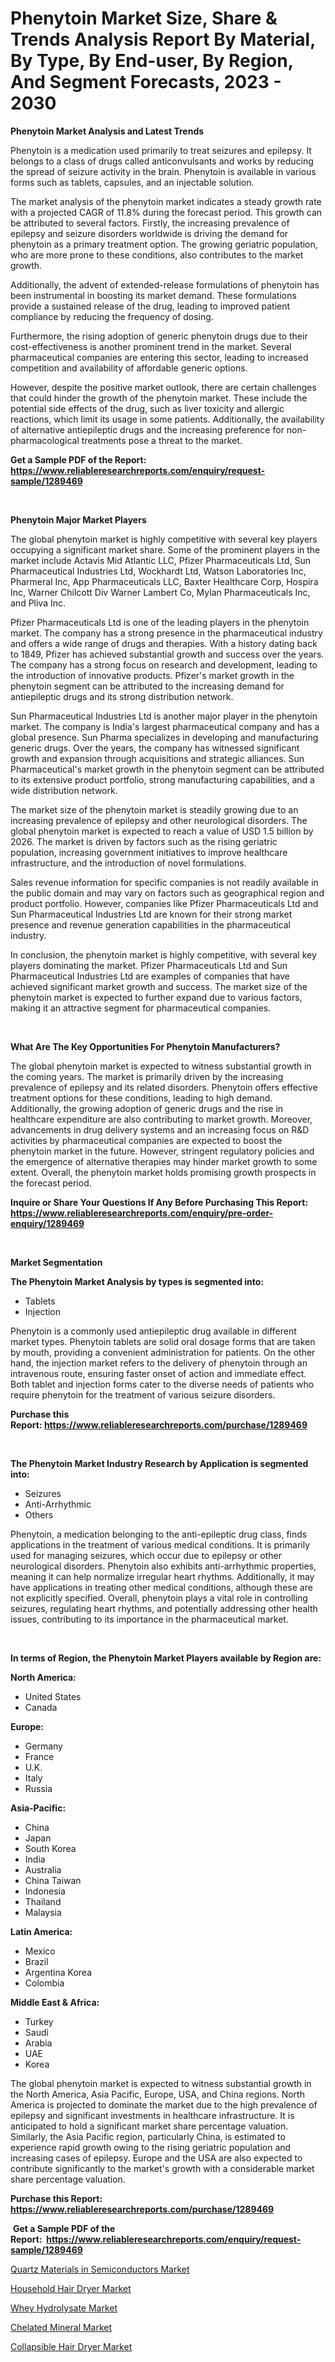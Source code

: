 <p><h1>Phenytoin Market Size, Share & Trends Analysis Report By Material, By Type, By End-user, By Region, And Segment Forecasts, 2023 - 2030</h1></p><p><strong>Phenytoin Market Analysis and Latest Trends</strong></p>
<p><p>Phenytoin is a medication used primarily to treat seizures and epilepsy. It belongs to a class of drugs called anticonvulsants and works by reducing the spread of seizure activity in the brain. Phenytoin is available in various forms such as tablets, capsules, and an injectable solution.</p><p>The market analysis of the phenytoin market indicates a steady growth rate with a projected CAGR of 11.8% during the forecast period. This growth can be attributed to several factors. Firstly, the increasing prevalence of epilepsy and seizure disorders worldwide is driving the demand for phenytoin as a primary treatment option. The growing geriatric population, who are more prone to these conditions, also contributes to the market growth.</p><p>Additionally, the advent of extended-release formulations of phenytoin has been instrumental in boosting its market demand. These formulations provide a sustained release of the drug, leading to improved patient compliance by reducing the frequency of dosing.</p><p>Furthermore, the rising adoption of generic phenytoin drugs due to their cost-effectiveness is another prominent trend in the market. Several pharmaceutical companies are entering this sector, leading to increased competition and availability of affordable generic options.</p><p>However, despite the positive market outlook, there are certain challenges that could hinder the growth of the phenytoin market. These include the potential side effects of the drug, such as liver toxicity and allergic reactions, which limit its usage in some patients. Additionally, the availability of alternative antiepileptic drugs and the increasing preference for non-pharmacological treatments pose a threat to the market.</p></p>
<p><strong>Get a Sample PDF of the Report:&nbsp; <a href="https://www.reliableresearchreports.com/enquiry/request-sample/1289469">https://www.reliableresearchreports.com/enquiry/request-sample/1289469</a></strong></p>
<p>&nbsp;</p>
<p><strong>Phenytoin Major Market Players</strong></p>
<p><p>The global phenytoin market is highly competitive with several key players occupying a significant market share. Some of the prominent players in the market include Actavis Mid Atlantic LLC, Pfizer Pharmaceuticals Ltd, Sun Pharmaceutical Industries Ltd, Wockhardt Ltd, Watson Laboratories Inc, Pharmeral Inc, App Pharmaceuticals LLC, Baxter Healthcare Corp, Hospira Inc, Warner Chilcott Div Warner Lambert Co, Mylan Pharmaceuticals Inc, and Pliva Inc.</p><p>Pfizer Pharmaceuticals Ltd is one of the leading players in the phenytoin market. The company has a strong presence in the pharmaceutical industry and offers a wide range of drugs and therapies. With a history dating back to 1849, Pfizer has achieved substantial growth and success over the years. The company has a strong focus on research and development, leading to the introduction of innovative products. Pfizer's market growth in the phenytoin segment can be attributed to the increasing demand for antiepileptic drugs and its strong distribution network.</p><p>Sun Pharmaceutical Industries Ltd is another major player in the phenytoin market. The company is India's largest pharmaceutical company and has a global presence. Sun Pharma specializes in developing and manufacturing generic drugs. Over the years, the company has witnessed significant growth and expansion through acquisitions and strategic alliances. Sun Pharmaceutical's market growth in the phenytoin segment can be attributed to its extensive product portfolio, strong manufacturing capabilities, and a wide distribution network.</p><p>The market size of the phenytoin market is steadily growing due to an increasing prevalence of epilepsy and other neurological disorders. The global phenytoin market is expected to reach a value of USD 1.5 billion by 2026. The market is driven by factors such as the rising geriatric population, increasing government initiatives to improve healthcare infrastructure, and the introduction of novel formulations.</p><p>Sales revenue information for specific companies is not readily available in the public domain and may vary on factors such as geographical region and product portfolio. However, companies like Pfizer Pharmaceuticals Ltd and Sun Pharmaceutical Industries Ltd are known for their strong market presence and revenue generation capabilities in the pharmaceutical industry.</p><p>In conclusion, the phenytoin market is highly competitive, with several key players dominating the market. Pfizer Pharmaceuticals Ltd and Sun Pharmaceutical Industries Ltd are examples of companies that have achieved significant market growth and success. The market size of the phenytoin market is expected to further expand due to various factors, making it an attractive segment for pharmaceutical companies.</p></p>
<p>&nbsp;</p>
<p><strong>What Are The Key Opportunities For Phenytoin Manufacturers?</strong></p>
<p><p>The global phenytoin market is expected to witness substantial growth in the coming years. The market is primarily driven by the increasing prevalence of epilepsy and its related disorders. Phenytoin offers effective treatment options for these conditions, leading to high demand. Additionally, the growing adoption of generic drugs and the rise in healthcare expenditure are also contributing to market growth. Moreover, advancements in drug delivery systems and an increasing focus on R&D activities by pharmaceutical companies are expected to boost the phenytoin market in the future. However, stringent regulatory policies and the emergence of alternative therapies may hinder market growth to some extent. Overall, the phenytoin market holds promising growth prospects in the forecast period.</p></p>
<p><strong>Inquire or Share Your Questions If Any Before Purchasing This Report: <a href="https://www.reliableresearchreports.com/enquiry/pre-order-enquiry/1289469">https://www.reliableresearchreports.com/enquiry/pre-order-enquiry/1289469</a></strong></p>
<p>&nbsp;</p>
<p><strong>Market Segmentation</strong></p>
<p><strong>The Phenytoin Market Analysis by types is segmented into:</strong></p>
<p><ul><li>Tablets</li><li>Injection</li></ul></p>
<p><p>Phenytoin is a commonly used antiepileptic drug available in different market types. Phenytoin tablets are solid oral dosage forms that are taken by mouth, providing a convenient administration for patients. On the other hand, the injection market refers to the delivery of phenytoin through an intravenous route, ensuring faster onset of action and immediate effect. Both tablet and injection forms cater to the diverse needs of patients who require phenytoin for the treatment of various seizure disorders.</p></p>
<p><strong>Purchase this Report:&nbsp;<a href="https://www.reliableresearchreports.com/purchase/1289469">https://www.reliableresearchreports.com/purchase/1289469</a></strong></p>
<p>&nbsp;</p>
<p><strong>The Phenytoin Market Industry Research by Application is segmented into:</strong></p>
<p><ul><li>Seizures</li><li>Anti-Arrhythmic</li><li>Others</li></ul></p>
<p><p>Phenytoin, a medication belonging to the anti-epileptic drug class, finds applications in the treatment of various medical conditions. It is primarily used for managing seizures, which occur due to epilepsy or other neurological disorders. Phenytoin also exhibits anti-arrhythmic properties, meaning it can help normalize irregular heart rhythms. Additionally, it may have applications in treating other medical conditions, although these are not explicitly specified. Overall, phenytoin plays a vital role in controlling seizures, regulating heart rhythms, and potentially addressing other health issues, contributing to its importance in the pharmaceutical market.</p></p>
<p>&nbsp;</p>
<p><strong>In terms of Region, the Phenytoin Market Players available by Region are:</strong></p>
<p>
    <p> <strong> North America: </strong>
        <ul>
            <li>United States</li>
            <li>Canada</li>
        </ul>
        </p> 
    <p> <strong> Europe: </strong>
        <ul>
            <li>Germany</li>
            <li>France</li>
            <li>U.K.</li>
            <li>Italy</li>
            <li>Russia</li>
        </ul>
        </p> 
    <p> <strong> Asia-Pacific: </strong>
        <ul>
            <li>China</li>
            <li>Japan</li>
            <li>South Korea</li>
            <li>India</li>
            <li>Australia</li>
            <li>China Taiwan</li>
            <li>Indonesia</li>
            <li>Thailand</li>
            <li>Malaysia</li>
        </ul>
        </p> 
    <p> <strong> Latin America: </strong>
        <ul>
            <li>Mexico</li>
            <li>Brazil</li>
            <li>Argentina Korea</li>
            <li>Colombia</li>
        </ul>
        </p> 
    <p> <strong> Middle East & Africa: </strong>
        <ul>
            <li>Turkey</li>
            <li>Saudi</li>
            <li>Arabia</li>
            <li>UAE</li>
            <li>Korea</li>
        </ul>
    </p>
    </p>
<p><p>The global phenytoin market is expected to witness substantial growth in the North America, Asia Pacific, Europe, USA, and China regions. North America is projected to dominate the market due to the high prevalence of epilepsy and significant investments in healthcare infrastructure. It is anticipated to hold a significant market share percentage valuation. Similarly, the Asia Pacific region, particularly China, is estimated to experience rapid growth owing to the rising geriatric population and increasing cases of epilepsy. Europe and the USA are also expected to contribute significantly to the market's growth with a considerable market share percentage valuation.</p></p>
<p><strong>Purchase this Report: <a href="https://www.reliableresearchreports.com/purchase/1289469">https://www.reliableresearchreports.com/purchase/1289469</a></strong></p>
<p>&nbsp;<strong>Get a Sample PDF of the Report:&nbsp;&nbsp;<a href="https://www.reliableresearchreports.com/enquiry/request-sample/1289469">https://www.reliableresearchreports.com/enquiry/request-sample/1289469</a></strong></p>
<p><strong></strong></p>
<p><p><a href="https://github.com/RickHolmes3/Market-Research-Report-List-1/blob/main/quartz-materials-in-semiconductors-market.md">Quartz Materials in Semiconductors Market</a></p><p><a href="https://www.linkedin.com/pulse/decoding-household-hair-dryer-market-deep-dive-latest-rcs4e/">Household Hair Dryer Market</a></p><p><a href="https://medium.com/@rosm15203/whey-hydrolysate-market-comprehensive-assessment-by-type-application-and-geography-63443b5cae80">Whey Hydrolysate Market</a></p><p><a href="https://medium.com/@mariad13206/chelated-mineral-market-comprehensive-assessment-by-type-application-and-geography-d1e2edc20883">Chelated Mineral Market</a></p><p><a href="https://www.linkedin.com/pulse/collapsible-hair-dryer-market-insights-players-forecast-q8nee/">Collapsible Hair Dryer Market</a></p></p>